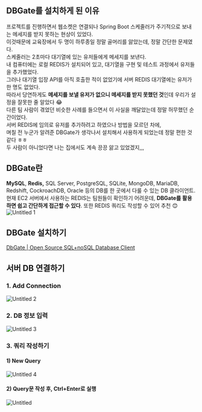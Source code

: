 ## DBGate를 설치하게 된 이유
프로젝트를 진행하면서 웹소켓은 연결되나 Spring Boot 스케줄러가 주기적으로 보내는 메세지를 받지 못하는 현상이 있었다.<br>
이것때문에 교육장에서 두 명이 하루종일 정말 골머리를 앓았는데, 정말 간단한 문제였다.<br>
스케줄러는 2초마다 대기열에 있는 유저들에게 메세지를 보낸다.<br>
내 컴퓨터에는 로컬 REDIS가 설치되어 있고, 대기열을 구현 및 테스트 과정에서 유저들을 추가했었다.<br>
그러나 대기열 입장 API를 아직 호출한 적이 없었기에 서버 REDIS 대기열에는 유저가 한 명도 없었다.<br>
따라서 당연하게도 **메세지를 보낼 유저가 없으니 메세지를 받지 못했던 것**인데 우리가 설정을 잘못한 줄 알았다 😂<br>
다른 팀 사람이 겪었던 비슷한 사례를 들으면서 이 사실을 깨달았는데 정말 허무했던 순간이었다.<br>
서버 REDIS에 임의로 유저를 추가하려고 하였으나 방법을 모르던 차에,<br>
며칠 전 누군가 알려준 DBGate가 생각나서 설치해서 사용하게 되었는데 정말 편한 것 같다 ㅎㅎ<br>
두 사람이 아니었다면 나는 집에서도 계속 끙끙 앓고 있었겠지,,,

## DBGate란
**MySQL**, **Redis,** SQL Server, PostgreSQL, SQLite, MongoDB, MariaDB, Redshift, CockroachDB, Oracle 등의 DB를 한 곳에서 다룰 수 있는 DB 클라이언트. 현재 EC2 서버에서 사용하는 REDIS는 팀원들이 확인하기 어려운데, **DBGate를 활용하면 쉽고 간단하게 접근할 수 있다**. 또한 REDIS 쿼리도 작성할 수 있어 추천 😊
![Untitled 1](https://github.com/TIL-Study/TlL/assets/69384652/cf6aa139-f852-45c8-8d47-41eba29a2a4a)


## DBGate 설치하기
[DbGate | Open Source SQL+noSQL Database Client](https://dbgate.org/)

## 서버 DB 연결하기

### 1. Add Connection

![Untitled 2](https://github.com/TIL-Study/TlL/assets/69384652/a50fafa2-f172-412e-ba08-943a6bf85ab6)


### 2. DB 정보 입력
![Untitled 3](https://github.com/TIL-Study/TlL/assets/69384652/238fdf95-5113-4b4d-8f66-64b534258156)

### 3. 쿼리 작성하기

#### 1) New Query
![Untitled 4](https://github.com/TIL-Study/TlL/assets/69384652/e05365c5-f65e-424c-aae0-106bd97d863e)


#### 2) Query문 작성 후, Ctrl+Enter로 실행
![Untitled](https://github.com/TIL-Study/TlL/assets/69384652/2e7afd50-a732-408f-a629-7c5211afb966)
